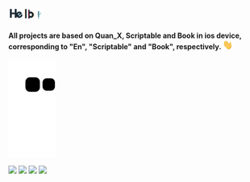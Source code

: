 ## <img src="hello.gif" width="65px">  

####  All projects are based on Quan_X, Scriptable and Book in ios device, corresponding to "En", "Scriptable" and "Book", respectively. <img src="Hi.gif" width="20px">

[![Github contribution grid snake animation](https://raw.githubusercontent.com/Nan-nx/Nan-nx/output/github-contribution-grid-snake.svg)](https://github.com/Nan-nx/En)

<a href="https://github.com/Nan-nx/En"><img src='https://img.shields.io/badge/Quan_X-v2.0-red'/></a>
<a href="https://www.v2rayfree.eu.org/post/free-v2ray"><img src='https://img.shields.io/badge/Proxy-v2.0-green'/></a>
<a href="https://github.com/Nan-nx/Book"><img src='https://img.shields.io/badge/Book-v3.0-purple'/></a>
<a href="https://github.com/Nan-nx/Scriptable"><img src='https://img.shields.io/badge/Scriptable-v1.0-orange'/></a>
